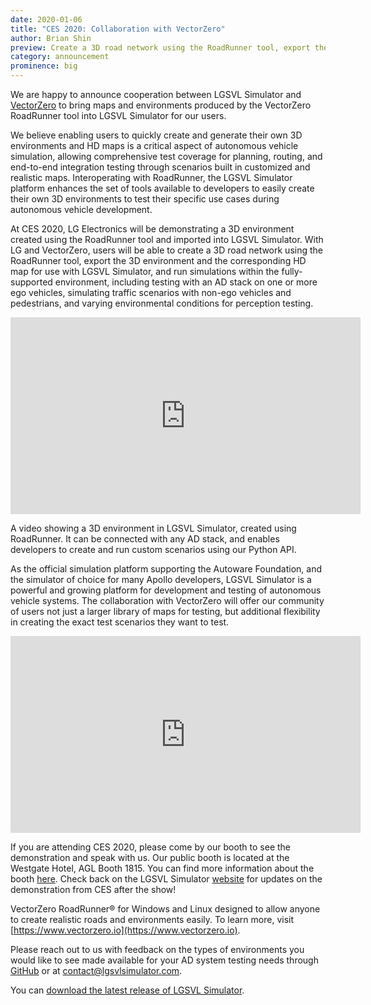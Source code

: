 ```yaml
---
date: 2020-01-06
title: "CES 2020: Collaboration with VectorZero"
author: Brian Shin
preview: Create a 3D road network using the RoadRunner tool, export the 3D environment and the corresponding HD map for use with LGSVL Simulator.
category: announcement
prominence: big
---
```


We are happy to announce cooperation between LGSVL Simulator and [VectorZero](https://vectorzero.io) to bring maps and environments produced by the VectorZero RoadRunner tool into LGSVL Simulator for our users.

We believe enabling users to quickly create and generate their own 3D environments and HD maps is a critical aspect of autonomous vehicle simulation, allowing comprehensive test coverage for planning, routing, and end-to-end integration testing through scenarios built in customized and realistic maps. Interoperating with RoadRunner, the LGSVL Simulator platform enhances the set of tools available to developers to easily create their own 3D environments to test their specific use cases during autonomous vehicle development.

At CES 2020, LG Electronics will be demonstrating a 3D environment created using the RoadRunner tool and imported into LGSVL Simulator. With LG and VectorZero, users will be able to create a 3D road network using the RoadRunner tool, export the 3D environment and the corresponding HD map for use with LGSVL Simulator, and run simulations within the fully-supported environment, including testing with an AD stack on one or more ego vehicles, simulating traffic scenarios with non-ego vehicles and pedestrians, and varying environmental conditions for perception testing.

<div class="video-container">
<iframe style="display:block;margin:auto;" width="560" height="315" src="https://www.youtube.com/embed/695ip61wnIY" frameborder="0" allow="accelerometer; autoplay; encrypted-media; gyroscope; picture-in-picture" allowfullscreen></iframe>
</div>

A video showing a 3D environment in LGSVL Simulator, created using RoadRunner. It can be connected with any AD stack, and enables developers to create and run custom scenarios using our Python API.

As the official simulation platform supporting the Autoware Foundation, and the simulator of choice for many Apollo developers, LGSVL Simulator is a powerful and growing platform for development and testing of autonomous vehicle systems. The collaboration with VectorZero will offer our community of users not just a larger library of maps for testing, but additional flexibility in creating the exact test scenarios they want to test.

<div class="video-container">
<iframe style="display:block;margin:auto;" width="560" height="315" src="https://www.youtube.com/embed/Tu0BKYX31dg" frameborder="0" allow="accelerometer; autoplay; encrypted-media; gyroscope; picture-in-picture" allowfullscreen></iframe>
</div>

If you are attending CES 2020, please come by our booth to see the demonstration and speak with us. Our public booth is located at the Westgate Hotel, AGL Booth 1815. You can find more information about the booth [here](https://www.automotivelinux.org/ces-demos). Check back on the LGSVL Simulator [website](https://lgsvlsimulator.com) for updates on the demonstration from CES after the show!

VectorZero RoadRunner® for Windows and Linux designed to allow anyone to create realistic roads and environments easily. To learn more, visit [https://www.vectorzero.io](https://www.vectorzero.io).

Please reach out to us with feedback on the types of environments you would like to see made available for your AD system testing needs through [GitHub](https://github.com/lgsvl/simulator/issues) or at [contact@lgsvlsimulator.com](mailto:contact@lgsvlsimulator.com).

You can [download the latest release of LGSVL Simulator](https://github.com/lgsvl/simulator/releases/latest).
